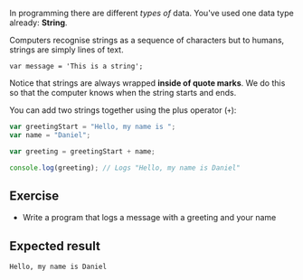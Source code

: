 In programming there are different _types of_ data. You've used one data type already: **String**.

Computers recognise strings as a sequence of characters but to humans, strings are simply lines of text.

```
var message = 'This is a string';
```

Notice that strings are always wrapped **inside of quote marks**. We do this so that the computer knows when the string starts and ends.

You can add two strings together using the plus operator (`+`):

```js
var greetingStart = "Hello, my name is ";
var name = "Daniel";

var greeting = greetingStart + name;

console.log(greeting); // Logs "Hello, my name is Daniel"
```

## Exercise

* Write a program that logs a message with a greeting and your name

## Expected result

```
Hello, my name is Daniel
```
